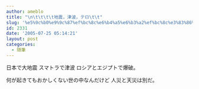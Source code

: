 ```yaml
---
author: ameblo
title: "\n\t\t\t\t地震，津波，テロ\t\t"
slug: '%e5%9c%b0%e9%9c%87%ef%bc%8c%e6%b4%a5%e6%b3%a2%ef%bc%8c%e3%83%86%e3%83%ad'
id: 2331
date: '2005-07-25 05:14:21'
layout: post
categories:
  - 随筆
---
```


日本で大地震 スマトラで津波 ロシアとエジプトで爆破。

何が起きてもおかしくない世の中なんだけど 人災と天災は別だ。